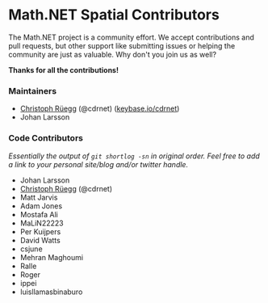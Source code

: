 Math.NET Spatial Contributors
=============================

The Math.NET project is a community effort. We accept contributions and pull requests, but other support like submitting issues or helping the community are just as valuable. Why don't you join us as well?

**Thanks for all the contributions!**

### Maintainers

- [Christoph Rüegg](http://christoph.ruegg.name/) (@cdrnet) ([keybase.io/cdrnet](https://keybase.io/cdrnet))
- Johan Larsson

### Code Contributors

*Essentially the output of `git shortlog -sn` in original order.
Feel free to add a link to your personal site/blog and/or twitter handle.*

- Johan Larsson
- [Christoph Rüegg](http://christoph.ruegg.name/) (@cdrnet)
- Matt Jarvis
- Adam Jones
- Mostafa Ali
- MaLiN22223
- Per Kuijpers
- David Watts
- csjune
- Mehran Maghoumi
- Ralle
- Roger
- ippei
- luisllamasbinaburo
